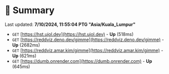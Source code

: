 # 📖 Summary
Last updated: **7/10/2024, 11:55:04 PTG "Asia/Kuala_Lumpur"**

- `GET` [https://hst.ujol.dev](https://hst.ujol.dev) - **Up** (518ms)
- `GET` [https://reddviz.deno.dev/gimme](https://reddviz.deno.dev/gimme) - **Up** (2682ms)
- `GET` [https://reddviz.amar.kim/gimme](https://reddviz.amar.kim/gimme) - **Up** (621ms)
- `GET` [https://dumb.onrender.com](https://dumb.onrender.com) - **Up** (645ms)

